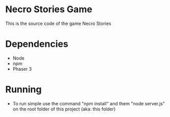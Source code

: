# Necro Stories Game
This is the source code of the game Necro Stories

# Dependencies
 - Node
 - npm
 - Phaser 3

# Running
 - To run simple use the command "npm install" and them "node server.js" on the root folder of this project (aka: this folder)
